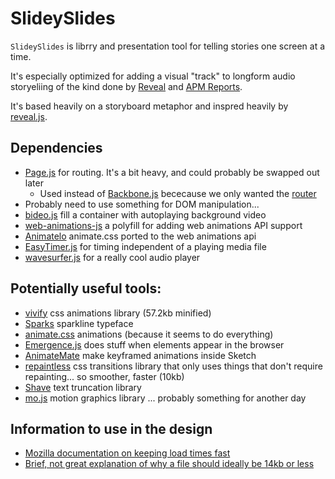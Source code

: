 # SlideySlides

`SlideySlides` is  librry and presentation tool for telling stories one screen at a time.

It's especially optimized for adding a visual "track" to longform audio storyeliing of the kind done by [Reveal](https://www.revealnews.org/) and [APM Reports](https://www.apmreports.org/). 

It's based heavily on a storyboard metaphor and inspred heavily by [reveal.js](https://revealjs.com/).

## Dependencies
- [Page.js](https://visionmedia.github.io/page.js/) for routing. It's a bit heavy, and could probably be swapped out later
   - Used instead of [Backbone.js](http://backbonejs.org/)  bececause we only wanted the [router](http://backbonejs.org/#Router)
- Probably need to use something for DOM manipulation...
- [bideo.js](https://github.com/rishabhp/bideo.js) fill a container with autoplaying background video
- [web-animations-js](https://www.npmjs.com/package/web-animations-js) a polyfill for adding web animations API support
- [Animatelo](https://github.com/gibbok/animatelo) animate.css ported to the web animations api
- [EasyTimer.js](https://albert-gonzalez.github.io/easytimer.js/) for timing independent of a playing media file
- [wavesurfer.js](https://wavesurfer-js.org/) for a really cool audio player

## Potentially useful tools:
- [vivify](https://github.com/Martz90/vivify) css animations library (57.2kb minified)
- [Sparks](https://aftertheflood.com/projects/sparks/) sparkline typeface
- [animate.css](https://github.com/daneden/animate.css) animations (because it seems to do everything)
- [Emergence.js](https://github.com/xtianmiller/emergence.js) does stuff when elements appear in the browser
- [AnimateMate](http://animatemate.com/) make keyframed animations inside Sketch
- [repaintless](https://github.com/szynszyliszys/repaintless) css transitions library that only uses things that don't require repainting... so smoother, faster (10kb)
- [Shave](https://dollarshaveclub.github.io/shave/) text truncation library
- [mo.js](http://mojs.io/) motion graphics library ... probably something for another day

## Information to use in the design

- [Mozilla documentation on keeping load times fast](https://developer.mozilla.org/en-US/docs/Learn/HTML/Howto/Author_fast-loading_HTML_pages)
- [Brief, not great explanation of why a file should ideally be 14kb or less](https://tylercipriani.com/blog/2016/09/25/the-14kb-in-the-tcp-initial-window/)